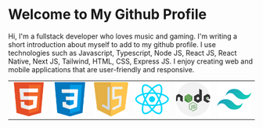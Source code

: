 # Welcome to My Github Profile

Hi, I'm a fullstack developer who loves music and gaming. I'm writing a short introduction about myself to add to my github profile. I use technologies such as Javascript, Typescript, Node JS, React JS, React Native, Next JS, Tailwind, HTML, CSS, Express JS. I enjoy creating web and mobile applications that are user-friendly and responsive.

<table>
  <tr>
    <td><img src="html.svg" alt="HTML"></td>
    <td><img src="css.svg" alt="CSS"></td>
    <td><img src="js.svg" alt="Javascript"></td>
    <td><img src="react.svg" alt="React JS"></td>
    <td><img src="node.svg" alt="Node JS"></td>
    <td><img src="tailwind.svg" alt="Tailwind"></td>
  </tr>
</table>
